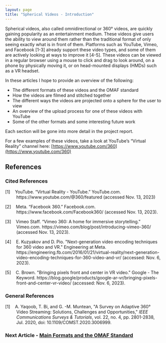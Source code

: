 ```yaml
---
layout: page
title: "Spherical Videos - Introduction"
---
```


Spherical videos, also called omnidirectional or 360° videos, are quickly gaining popularity as an entertainment medium. These videos give users the ability to view around them rather than the traditional format of only seeing exactly what is in front of them. Platforms such as YouTube, Vimeo, and Facebook [1-3] already support these video types, and some of them are actively looking at ways to improve it [4-5]. These videos can be viewed in a regular browser using a mouse to click and drag to look around, on a phone by physically moving it, or on head-mounted displays (HMDs) such as a VR headset. 

In these articles I hope to provide an overview of the following: 
- The different formats of these videos and the OMAF standard 
- How the videos are filmed and stitched together
- The different ways the videos are projected onto a sphere for the user to view
- An overview of the upload process for one of these videos with YouTube
- Some of the other formats and some interesting future work

Each section will be gone into more detail in the project report.

For a few examples of these videos, take a look at YouTube’s “Virtual Reality” channel here: [https://www.youtube.com/360](https://www.youtube.com/360)

## References
### Cited References
<div style="text-indent: -36px; padding-left: 36px;">
    <p>
        [1]&nbsp;&nbsp;&nbsp;&nbsp;YouTube. “Virtual Reality - YouTube.” YouTube.com. https://www.youtube.com/@360/featured (accessed Nov. 13, 2023)
    </p>
    <p>
        [2]&nbsp;&nbsp;&nbsp;&nbsp;Meta. “Facebook 360.” Facebook.com. https://www.facebook.com/Facebook360/ (accessed Nov. 13, 2023).
    </p>
    <p>
        [3]&nbsp;&nbsp;&nbsp;&nbsp;Vimeo Staff. “Vimeo 360: A home for immersive storytelling.” Vimeo.com. https://vimeo.com/blog/post/introducing-vimeo-360/ (accessed Nov. 13, 2023).
    </p>
    <p>
        [4]&nbsp;&nbsp;&nbsp;&nbsp;E. Kuzyakov and D. Pio. "Next-generation video encoding techniques for 360 video and VR." Engineering at Meta. https://engineering.fb.com/2016/01/21/virtual-reality/next-generation-video-encoding-techniques-for-360-video-and-vr/ (accessed: Nov. 6, 2023).
    </p>
    <p>
        [5]&nbsp;&nbsp;&nbsp;&nbsp;C. Brown. "Bringing pixels front and center in VR video." Google - The Keyword. https://blog.google/products/google-ar-vr/bringing-pixels-front-and-center-vr-video/ (accessed: Nov. 6, 2023).
    </p>
</div>

### General References
<div style="text-indent: -36px; padding-left: 36px;">
    <p>
        [1]&nbsp;&nbsp;&nbsp;&nbsp;A. Yaqoob, T. Bi, and G. -M. Muntean, "A Survey on Adaptive 360° Video Streaming: Solutions, Challenges and Opportunities," <em>IEEE Communications Surveys & Tutorials</em>, vol. 22, no. 4, pp. 2801-2838, Jul. 2020, doi: 10.1109/COMST.2020.3006999.
    </p>
</div>

### Next Article - [Main Formats and the OMAF Standard](/articles/formats.md)